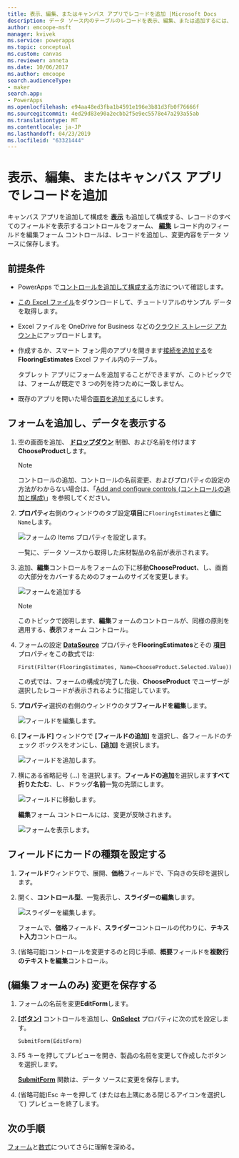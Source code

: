 ```yaml
---
title: 表示、編集、またはキャンバス アプリでレコードを追加 |Microsoft Docs
description: データ ソース内のテーブルのレコードを表示、編集、または追加するには、キャンバス アプリ フォームを使用します。
author: emcoope-msft
manager: kvivek
ms.service: powerapps
ms.topic: conceptual
ms.custom: canvas
ms.reviewer: anneta
ms.date: 10/06/2017
ms.author: emcoope
search.audienceType:
- maker
search.app:
- PowerApps
ms.openlocfilehash: e94aa48ed3fba1b4591e196e3b81d3fb0f76666f
ms.sourcegitcommit: 4ed29d83e90a2ecbb2f5e9ec5578e47a293a55ab
ms.translationtype: MT
ms.contentlocale: ja-JP
ms.lasthandoff: 04/23/2019
ms.locfileid: "63321444"
---
```

# <a name="show-edit-or-add-a-record-in-a-canvas-app"></a>表示、編集、またはキャンバス アプリでレコードを追加

キャンバス アプリを追加して構成を **[表示](controls/control-form-detail.md)** も追加して構成する、レコードのすべてのフィールドを表示するコントロールをフォーム、 **[編集](controls/control-form-detail.md)** レコード内のフィールドを編集フォーム コントロールは、レコードを追加し、変更内容をデータ ソースに保存します。

## <a name="prerequisites"></a>前提条件

- PowerApps で[コントロールを追加して構成する](add-configure-controls.md)方法について確認します。
- [この Excel ファイル](https://az787822.vo.msecnd.net/documentation/get-started-from-data/FlooringEstimates.xlsx)をダウンロードして、チュートリアルのサンプル データを取得します。
- Excel ファイルを OneDrive for Business などの[クラウド ストレージ アカウント](connections/cloud-storage-blob-connections.md)にアップロードします。
- 作成するか、スマート フォン用のアプリを開きます[接続を追加する](add-data-connection.md)を**FlooringEstimates** Excel ファイル内のテーブル。

    タブレット アプリにフォームを追加することができますが、このトピックでは、フォームが既定で 3 つの列を持つために一致しません。

- 既存のアプリを開いた場合[画面を追加する](add-screen-context-variables.md)にします。

## <a name="add-a-form-and-show-data"></a>フォームを追加し、データを表示する
1. 空の画面を追加、 **[ドロップダウン](controls/control-drop-down.md)** 制御、および名前を付けます**ChooseProduct**します。

    > [!NOTE]
   > コントロールの追加、コントロールの名前変更、およびプロパティの設定の方法がわからない場合は、「[Add and configure controls (コントロールの追加と構成)](add-configure-controls.md)」を参照してください。

1. **プロパティ**右側のウィンドウのタブ設定**項目**に`FlooringEstimates`と**値**に`Name`します。

    ![フォームの Items プロパティを設定します。](./media/add-form/items-property.png)

    一覧に、データ ソースから取得した床材製品の名前が表示されます。

1. 追加、**編集**コントロールをフォームの下に移動**ChooseProduct**、し、画面の大部分をカバーするためのフォームのサイズを変更します。

    ![フォームを追加する](./media/add-form/add-a-form.png)

    > [!NOTE]
   > このトピックで説明します、**編集**フォームのコントロールが、同様の原則を適用する、**表示**フォーム コントロール。

1. フォームの設定 **[DataSource](controls/control-form-detail.md)** プロパティを**FlooringEstimates**とその **[項目](controls/control-form-detail.md)** プロパティをこの数式では:

    `First(Filter(FlooringEstimates, Name=ChooseProduct.Selected.Value))`

   この式では、フォームの構成が完了した後、**ChooseProduct** でユーザーが選択したレコードが表示されるように指定しています。

1. **プロパティ**選択の右側のウィンドウのタブ**フィールドを編集**します。

    ![フィールドを編集します。](./media/add-form/edit-fields.png)

1. **[フィールド]** ウィンドウで **[フィールドの追加]** を選択し、各フィールドのチェック ボックスをオンにし、**[追加]** を選択します。

    ![フィールドを追加します。](./media/add-form/add-fields.png)

1. 横にある省略記号 (...) を選択します。**フィールドの追加**を選択します**すべて折りたたむ**、し、ドラッグ**名前**一覧の先頭にします。

    ![フィールドに移動します。](./media/add-form/move-field.png)

    **編集**フォーム コントロールには、変更が反映されます。

    ![フォームを表示します。](./media/add-form/show-form1.png)

## <a name="set-the-card-type-for-a-field"></a>フィールドにカードの種類を設定する
1. **フィールド**ウィンドウで、展開、**価格**フィールドで、下向きの矢印を選択します。

1. 開く、**コントロール型**、一覧表示し、**スライダーの編集**します。

    ![スライダーを編集します。](./media/add-form/edit-slider.png)

    フォームで、**価格**フィールド、**スライダー**コントロールの代わりに、**テキスト入力**コントロール。

1. (省略可能)コントロールを変更するのと同じ手順、**概要**フィールドを**複数行のテキストを編集**コントロール。

## <a name="edit-form-only-save-changes"></a>(編集フォームのみ) 変更を保存する

1. フォームの名前を変更**EditForm**します。

1. **[[ボタン]](controls/control-button.md)** コントロールを追加し、**[OnSelect](controls/properties-core.md)** プロパティに次の式を設定します。

   `SubmitForm(EditForm)`

1. F5 キーを押してプレビューを開き、製品の名前を変更して作成したボタンを選択します。

    **[SubmitForm](functions/function-form.md)** 関数は、データ ソースに変更を保存します。

1. (省略可能)Esc キーを押して (または右上隅にある閉じるアイコンを選択して) プレビューを終了します。

## <a name="next-steps"></a>次の手順
[フォーム](working-with-forms.md)と[数式](working-with-formulas.md)についてさらに理解を深める。
